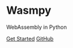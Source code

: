 # Wasmpy

WebAssembly in Python

[Get Started](quickstart.md)
[GitHub](https://github.com/olivi-r/wasmpy)
